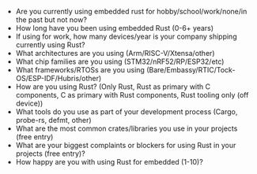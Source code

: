 
- Are you currently using embedded rust for hobby/school/work/none/in the past but not now?
- How long have you been using embedded Rust (0-6+ years)
- If using for work, how many devices/year is your company shipping currently using Rust?
- What architectures are you using (Arm/RISC-V/Xtensa/other)
- What chip families are you using (STM32/nRF52/RP/ESP32/etc)
- What frameworks/RTOSs are you using (Bare/Embassy/RTIC/Tock-OS/ESP-IDF/Hubris/other)
- How are you using Rust? (Only Rust, Rust as primary with C components, C as primary with Rust components, Rust tooling only (off device))
- What tools do you use as part of your development process (Cargo, probe-rs, defmt, other)
- What are the most common crates/libraries you use in your projects (free entry)
- What are your biggest complaints or blockers for using Rust in your projects (free entry)?
- How happy are you with using Rust for embedded (1-10)?
